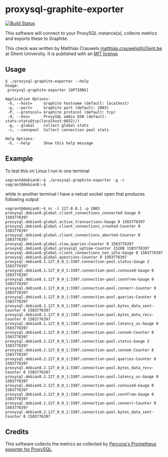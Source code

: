 # proxysql-graphite-exporter

[![Build Status](https://travis-ci.org/mcrauwel/proxysql-graphite-exporter.svg?branch=master)](https://travis-ci.org/mcrauwel/proxysql-graphite-exporter)

This software will connect to your ProxySQL instance(s), collects metrics and exports these to Graphite.

This check was written by Matthias Crauwels <matthias.crauwels@UGent.be> at Ghent University. It is published with an [MIT license](LICENSE)

## Usage

```
$ ./proxysql-graphite-exporter --help
Usage:
 proxysql-graphite-exporter [OPTIONS]

Application Options:
 -h, --host=     Graphite hostname (default: localhost)
 -p, --port=     Graphite port (default: 2003)
 -P, --protocol= Graphite protocol (default: tcp)
 -d, --dsn=      ProxySQL admin DSN (default: stats:stats@tcp(localhost:6032)/)
 -g, --global    Collect global stats
 -c, --connpool  Collect connection pool stats

Help Options:
 -h, --help      Show this help message
```

## Example

To test this on Linux I run in one terminal

```
vagrant@debian8:~$ ./proxysql-graphite-exporter -g -c
vagrant@debian8:~$
```

while in another terminal I have a netcat socket open that produces following output

```
vagrant@debian8:~$ nc -l 127.0.0.1 -p 2003
proxysql.debian8.global.client_connections_connected-Gauge 0 1503776397
proxysql.debian8.global.active_transactions-Gauge 0 1503776397
proxysql.debian8.global.client_connections_created-Counter 0 1503776397
proxysql.debian8.global.client_connections_aborted-Counter 0 1503776397
proxysql.debian8.global.slow_queries-Counter 0 1503776397
proxysql.debian8.global.proxysql_uptime-Counter 15200 1503776397
proxysql.debian8.global.client_connections_non_idle-Gauge 0 1503776397
proxysql.debian8.global.questions-Counter 0 1503776397
proxysql.debian8.1.127_0_0_1:3307.connection-pool.status-Gauge 2 1503776397
proxysql.debian8.1.127_0_0_1:3307.connection-pool.connused-Gauge 0 1503776397
proxysql.debian8.1.127_0_0_1:3307.connection-pool.connfree-Gauge 0 1503776397
proxysql.debian8.1.127_0_0_1:3307.connection-pool.connerr-Counter 0 1503776397
proxysql.debian8.1.127_0_0_1:3307.connection-pool.queries-Counter 0 1503776397
proxysql.debian8.1.127_0_0_1:3307.connection-pool.bytes_data_sent-Counter 0 1503776397
proxysql.debian8.1.127_0_0_1:3307.connection-pool.bytes_data_recv-Counter 0 1503776397
proxysql.debian8.1.127_0_0_1:3307.connection-pool.latency_us-Gauge 0 1503776397
proxysql.debian8.1.127_0_0_1:3307.connection-pool.connok-Counter 0 1503776397
proxysql.debian8.2.127_0_0_1:3307.connection-pool.status-Gauge 2 1503776397
proxysql.debian8.2.127_0_0_1:3307.connection-pool.connok-Counter 0 1503776397
proxysql.debian8.2.127_0_0_1:3307.connection-pool.queries-Counter 0 1503776397
proxysql.debian8.2.127_0_0_1:3307.connection-pool.bytes_data_recv-Counter 0 1503776397
proxysql.debian8.2.127_0_0_1:3307.connection-pool.latency_us-Gauge 0 1503776397
proxysql.debian8.2.127_0_0_1:3307.connection-pool.connused-Gauge 0 1503776397
proxysql.debian8.2.127_0_0_1:3307.connection-pool.connfree-Gauge 0 1503776397
proxysql.debian8.2.127_0_0_1:3307.connection-pool.connerr-Counter 0 1503776397
proxysql.debian8.2.127_0_0_1:3307.connection-pool.bytes_data_sent-Counter 0 1503776397
```

## Credits

This software collects the metrics as collected by [Percona's Prometheus exporter for ProxySQL](https://github.com/percona/proxysql_exporter).
